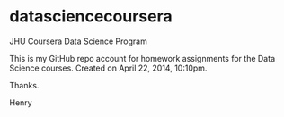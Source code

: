 datasciencecoursera
===================

JHU Coursera Data Science Program

This is my GitHub repo account for homework assignments for the Data Science courses.  Created on April 22, 2014, 10:10pm.

Thanks.

Henry
